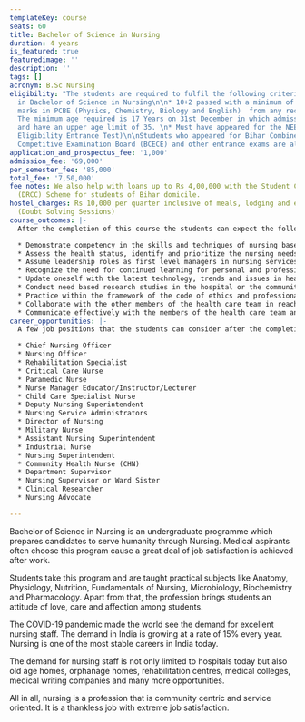 ```yaml
---
templateKey: course
seats: 60
title: Bachelor of Science in Nursing
duration: 4 years
is_featured: true
featuredimage: ''
description: ''
tags: []
acronym: B.Sc Nursing
eligibility: "The students are required to fulfil the following criteria for eligibility
  in Bachelor of Science in Nursing\n\n* 10+2 passed with a minimum of 45% aggregate
  marks in PCBE (Physics, Chemistry, Biology and English)  from any recognized board\n*
  The minimum age required is 17 Years on 31st December in which admission is sought
  and have an upper age limit of 35. \n* Must have appeared for the NEET (National
  Eligibility Entrance Test)\n\nStudents who appeared for Bihar Combined Entrance
  Competitive Examination Board (BCECE) and other entrance exams are also eligible."
application_and_prospectus_fee: '1,000'
admission_fee: '69,000'
per_semester_fee: '85,000'
total_fee: '7,50,000'
fee_notes: We also help with loans up to Rs 4,00,000 with the Student Credit Card
  (DRCC) Scheme for students of Bihar domicile.
hostel_charges: Rs 10,000 per quarter inclusive of meals, lodging and evening tuition
  (Doubt Solving Sessions)
course_outcomes: |-
  After the completion of this course the students can expect the following:

  * Demonstrate competency in the skills and techniques of nursing based on concepts and principles
  * Assess the health status, identify and prioritize the nursing needs, plan, implement and evaluate the care of the patients in the hospital and community
  * Assume leadership roles as first level managers in nursing services and nursing education
  * Recognize the need for continued learning for personal and professional enhancement
  * Update oneself with the latest technology, trends and issues in health care
  * Conduct need based research studies in the hospital or the community and utilize the research findings to improve the quality of nursing care
  * Practice within the framework of the code of ethics and professional conduct and ensure acceptable standards of practice
  * Collaborate with the other members of the health care team in reaching realistic health goals
  * Communicate effectively with the members of the health care team and develop good interpersonal skills for team work
career_opportunities: |-
  A few job positions that the students can consider after the completion of the course are:

  * Chief Nursing Officer
  * Nursing Officer
  * Rehabilitation Specialist
  * Critical Care Nurse
  * Paramedic Nurse
  * Nurse Manager Educator/Instructor/Lecturer
  * Child Care Specialist Nurse
  * Deputy Nursing Superintendent
  * Nursing Service Administrators
  * Director of Nursing
  * Military Nurse
  * Assistant Nursing Superintendent
  * Industrial Nurse
  * Nursing Superintendent
  * Community Health Nurse (CHN)
  * Department Supervisor
  * Nursing Supervisor or Ward Sister
  * Clinical Researcher
  * Nursing Advocate

---
```

Bachelor of Science in Nursing is an undergraduate programme which prepares candidates to serve humanity through Nursing. Medical aspirants often choose this program cause a great deal of job satisfaction is achieved after work.  

Students take this program and are taught practical subjects like Anatomy, Physiology, Nutrition, Fundamentals of Nursing, Microbiology, Biochemistry and Pharmacology. Apart from that, the profession brings students an attitude of love, care and affection among students. 

The COVID-19 pandemic made the world see the demand for excellent nursing staff. The demand in India is growing at a rate of 15% every year. Nursing is one of the most stable careers in India today. 

The demand for nursing staff is not only limited to hospitals today but also old age homes, orphanage homes, rehabilitation centres, medical colleges, medical writing companies and many more opportunities. 

All in all, nursing is a profession that is community centric and service oriented. It is a thankless job with extreme job satisfaction.